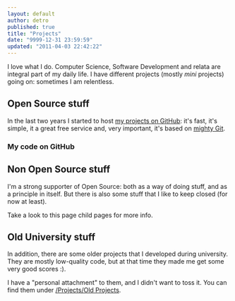 ```yaml
---
layout: default
author: detro
published: true
title: "Projects"
date: "9999-12-31 23:59:59"
updated: "2011-04-03 22:42:22"
---
```


I love what I do. Computer Science, Software Development and relata are integral part of my daily life. I have different projects (mostly _mini_ projects) going on: sometimes I am relentless.

## Open Source stuff
In the last two years I started to host [my projects on GitHub](https://github.com/detro): it's fast, it's simple, it a great free service and, very important, it's based on [mighty Git](http://git-scm.com/).

### My code on GitHub
<div id="github-badge"></div>
<script type="text/javascript" charset="utf-8">
  GITHUB_USERNAME="detro";
  GITHUB_HEAD="div";
  GITHUB_THEME="white";
  GITHUB_TITLE = "A brief view of my current projects on GitHub";
  GITHUB_SHOW_ALL = "Show all";
</script>
<script src="http://drnic.github.com/github-badges/dist/github-badge-launcher.js" type="text/javascript"></script>

## Non Open Source stuff
I'm a strong supporter of Open Source: both as a way of doing stuff, and as a principle in itself. But there is also some stuff that I like to keep closed (for now at least).

Take a look to this page child pages for more info.

## Old University stuff
In addition, there are some older projects that I developed during university. They are mostly low-quality code, but at that time they made me get some very good scores :).

I have a "personal attachment" to them, and I didn't want to toss it. You can find them under [/Projects/Old Projects](/Projects/Old-projects).
